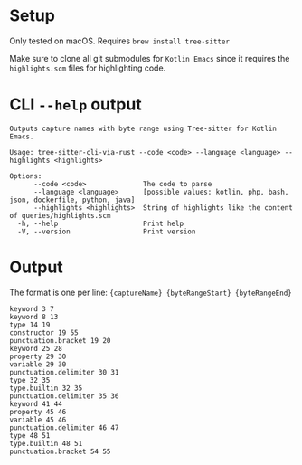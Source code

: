 # Setup

Only tested on macOS. Requires `brew install tree-sitter`

Make sure to clone all git submodules for `Kotlin Emacs` since it requires the `highlights.scm` files for
highlighting code.

# CLI `--help` output

```
Outputs capture names with byte range using Tree-sitter for Kotlin Emacs.

Usage: tree-sitter-cli-via-rust --code <code> --language <language> --highlights <highlights>

Options:
      --code <code>              The code to parse
      --language <language>      [possible values: kotlin, php, bash, json, dockerfile, python, java]
      --highlights <highlights>  String of highlights like the content of queries/highlights.scm
  -h, --help                     Print help
  -V, --version                  Print version
```

# Output

The format is one per line: `{captureName} {byteRangeStart} {byteRangeEnd}`

```
keyword 3 7
keyword 8 13
type 14 19
constructor 19 55
punctuation.bracket 19 20
keyword 25 28
property 29 30
variable 29 30
punctuation.delimiter 30 31
type 32 35
type.builtin 32 35
punctuation.delimiter 35 36
keyword 41 44
property 45 46
variable 45 46
punctuation.delimiter 46 47
type 48 51
type.builtin 48 51
punctuation.bracket 54 55
```